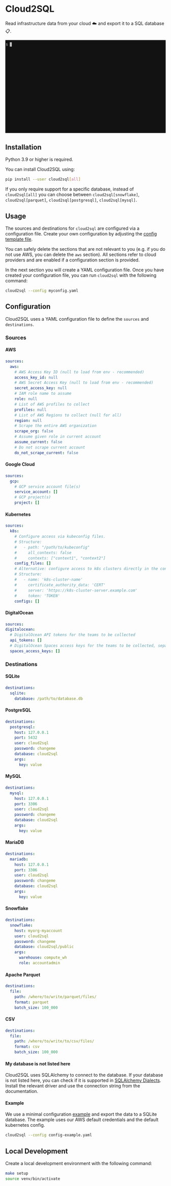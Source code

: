 # Cloud2SQL
Read infrastructure data from your cloud ☁️ and export it to a SQL database 📋.

![Cloud2SQL](misc/cloud2sql.gif)

## Installation

Python 3.9 or higher is required.

You can install Cloud2SQL using:

```bash
pip install --user cloud2sql[all]
```

If you only require support for a specific database, instead of `cloud2sql[all]` you can choose between `cloud2sql[snowflake]`, `cloud2sql[parquet]`, `cloud2sql[postgresql]`, `cloud2sql[mysql]`.

## Usage

The sources and destinations for `cloud2sql` are configured via a configuration file. Create your own configuration by adjusting the [config template file](./config-template.yaml).

You can safely delete the sections that are not relevant to you (e.g. if you do not use AWS, you can delete the `aws` section).
All sections refer to cloud providers and are enabled if a configuration section is provided.

In the next section you will create a YAML configuration file. Once you have created your configuration file, you can run `cloud2sql` with the following command:

```bash
cloud2sql --config myconfig.yaml
```

## Configuration

Cloud2SQL uses a YAML configuration file to define the `sources` and `destinations`.

### Sources

#### AWS

```yaml
sources:
  aws:
    # AWS Access Key ID (null to load from env - recommended)
    access_key_id: null
    # AWS Secret Access Key (null to load from env - recommended)
    secret_access_key: null
    # IAM role name to assume
    role: null
    # List of AWS profiles to collect
    profiles: null
    # List of AWS Regions to collect (null for all)
    region: null
    # Scrape the entire AWS organization
    scrape_org: false
    # Assume given role in current account
    assume_current: false
    # Do not scrape current account
    do_not_scrape_current: false
```

#### Google Cloud
    
```yaml
sources:
  gcp:
    # GCP service account file(s)
    service_account: []
    # GCP project(s)
    project: []
```

#### Kubernetes

```yaml
sources:
  k8s:
    # Configure access via kubeconfig files.
    # Structure:
    #   - path: "/path/to/kubeconfig"
    #     all_contexts: false
    #     contexts: ["context1", "context2"]
    config_files: []
    # Alternative: configure access to k8s clusters directly in the config.
    # Structure:
    #   - name: 'k8s-cluster-name'
    #     certificate_authority_data: 'CERT'
    #     server: 'https://k8s-cluster-server.example.com'
    #     token: 'TOKEN'
    configs: []
```

#### DigitalOcean

```yaml
sources:
digitalocean:
  # DigitalOcean API tokens for the teams to be collected
  api_tokens: []
  # DigitalOcean Spaces access keys for the teams to be collected, separated by colons
  spaces_access_keys: []
```

### Destinations

#### SQLite

```yaml
destinations:
  sqlite:
    database: /path/to/database.db
```

#### PostgreSQL

```yaml
destinations:
  postgresql:
    host: 127.0.0.1
    port: 5432
    user: cloud2sql
    password: changeme
    database: cloud2sql
    args:
      key: value
```

#### MySQL

```yaml
destinations:
  mysql:
    host: 127.0.0.1
    port: 3306
    user: cloud2sql
    password: changeme
    database: cloud2sql
    args:
      key: value
```

#### MariaDB

```yaml
destinations:
  mariadb:
    host: 127.0.0.1
    port: 3306
    user: cloud2sql
    password: changeme
    database: cloud2sql
    args:
      key: value
```

#### Snowflake

```yaml
destinations:
  snowflake:
    host: myorg-myaccount
    user: cloud2sql
    password: changeme
    database: cloud2sql/public
    args:
      warehouse: compute_wh
      role: accountadmin
```

#### Apache Parquet

```yaml
destinations:
  file:
    path: /where/to/write/parquet/files/
    format: parquet
    batch_size: 100_000
```

#### CSV

```yaml
destinations:
  file:
    path: /where/to/write/to/csv/files/
    format: csv
    batch_size: 100_000
```


#### My database is not listed here

Cloud2SQL uses SQLAlchemy to connect to the database. If your database is not listed here, you can check if it is supported in [SQLAlchemy Dialects](https://docs.sqlalchemy.org/en/20/dialects/index.html).
Install the relevant driver and use the connection string from the documentation.

#### Example

We use a minimal configuration [example](./config-example.yaml) and export the data to a SQLite database.
The example uses our AWS default credentials and the default kubernetes config.

```bash
cloud2sql --config config-example.yaml
```

## Local Development

Create a local development environment with the following command:

```bash
make setup
source venv/bin/activate
```
